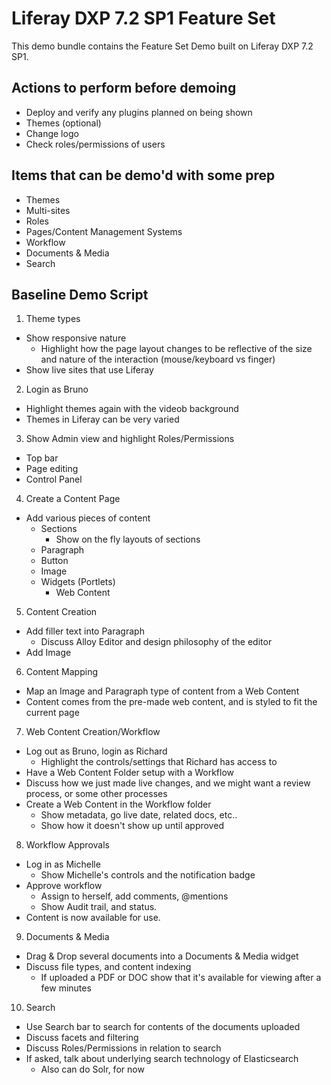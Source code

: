 # Liferay DXP 7.2 SP1 Feature Set
This demo bundle contains the Feature Set Demo built on Liferay DXP 7.2 SP1.

## Actions to perform before demoing
- Deploy and verify any plugins planned on being shown
- Themes (optional)
- Change logo
- Check roles/permissions of users

## Items that can be demo'd with some prep
- Themes
- Multi-sites
- Roles
- Pages/Content Management Systems
- Workflow
- Documents & Media
- Search

## Baseline Demo Script
1. Theme types
- Show responsive nature
	- Highlight how the page layout changes to be reflective of the size and nature of the interaction (mouse/keyboard vs finger)
- Show live sites that use Liferay
2. Login as Bruno
- Highlight themes again with the videob background
- Themes in Liferay can be very varied
3. Show Admin view and highlight Roles/Permissions
- Top bar
- Page editing
- Control Panel
4. Create a Content Page
- Add various pieces of content
	- Sections
		- Show on the fly layouts of sections
	- Paragraph
	- Button
	- Image
	- Widgets (Portlets)
		- Web Content
5. Content Creation
- Add filler text into Paragraph
	- Discuss Alloy Editor and design philosophy of the editor
- Add Image
6. Content Mapping
- Map an Image and Paragraph type of content from a Web Content
- Content comes from the pre-made web content, and is styled to fit the current page
7. Web Content Creation/Workflow
- Log out as Bruno, login as Richard
	- Highlight the controls/settings that Richard has access to
- Have a Web Content Folder setup with a Workflow
- Discuss how we just made live changes, and we might want a review process, or some other processes
- Create a Web Content in the Workflow folder
	- Show metadata, go live date, related docs, etc..
	- Show how it doesn't show up until approved
8. Workflow Approvals
- Log in as Michelle
	- Show Michelle's controls and the notification badge
- Approve workflow
	- Assign to herself, add comments, @mentions
	- Show Audit trail, and status.
- Content is now available for use.
9. Documents & Media
- Drag & Drop several documents into a Documents & Media widget
- Discuss file types, and content indexing
	- If uploaded a PDF or DOC show that it's available for viewing after a few minutes
10. Search
- Use Search bar to search for contents of the documents uploaded
- Discuss facets and filtering
- Discuss Roles/Permissions in relation to search
- If asked, talk about underlying search technology of Elasticsearch
	- Also can do Solr, for now